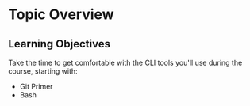 # Topic Overview

## Learning Objectives

Take the time to get comfortable with the CLI tools you'll use during the course, starting with:

- Git Primer
- Bash
